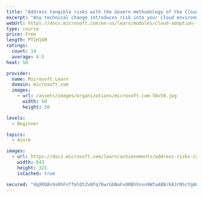 ```yaml
---
title: "Address tangible risks with the Govern methodology of the Cloud Adoption Framework for Azure"
excerpt: "Any technical change introduces risk into your cloud environment. Learn how to evaluate those risks and implement guardrails to keep you safe as you adopt the cloud."
webUrl: https://docs.microsoft.com/en-us/learn/modules/cloud-adoption-framework-govern/
type: course
price: Free
length: PT1H16M
ratings:
  count: 14
  average: 4.5
heat: 50

provider:
  name: Microsoft Learn
  domain: microsoft.com
  images:
    - url: /assets/images/organizations/microsoft.com-50x50.jpg
      width: 50
      height: 50

levels:
  - Beginner

topics:
  - Azure

images:
  - url: https://docs.microsoft.com/learn/achievements/address-risks-caf-govern-social.png
    width: 643
    height: 321
    isCached: true

secured: "dqXRQAn9sRhFnffmlQtZvNfq76wrGbNaFx0RBhVvvo9WfaA8B/k8JrNScYgAQkXDrlL7+BFBGlIRx6sNX6qKTEAdgwEAy/YQhckNEtuz6JuqFUdfS+TB9LQUllFYDAVk9Z5hwOCWgIjeAdvvuVTHrUcBPAOn1dX/yJ3mSD8BHGes+CnyOQb5oVcHMODsqkXw0SA2GVI6pNwMBYiua076XLZhDDWe1Nsosrmkou4SfFVfZbFQW8hp2wSB5oze86p/gdXicMHH3AXigiHvA9QCepR7G20DRkBo5lbIGsS66sgI4obYZkgWcSicpkMEHCT9ZjGWR0/I529BzRFhAyzwBzbTNevn9Ow7ojm5Cgo4napCIiUE8l/SjplFvMbBX5sHJHHHWtqL89dfiPpZLjBlQL6oTanegYx5Vi8TLh9osZY=;N+/rTSuDA+hhL1YuTPiaBw=="
---
```


